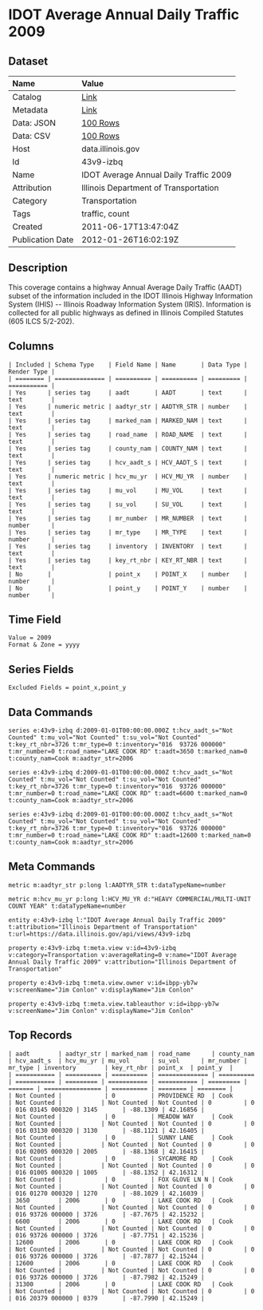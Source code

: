 # IDOT Average Annual Daily Traffic 2009

## Dataset

| Name | Value |
| :--- | :---- |
| Catalog | [Link](https://catalog.data.gov/dataset/idot-average-annual-daily-traffic-2009-aea95) |
| Metadata | [Link](https://data.illinois.gov/api/views/43v9-izbq) |
| Data: JSON | [100 Rows](https://data.illinois.gov/api/views/43v9-izbq/rows.json?max_rows=100) |
| Data: CSV | [100 Rows](https://data.illinois.gov/api/views/43v9-izbq/rows.csv?max_rows=100) |
| Host | data.illinois.gov |
| Id | 43v9-izbq |
| Name | IDOT Average Annual Daily Traffic 2009 |
| Attribution | Illinois Department of Transportation |
| Category | Transportation |
| Tags | traffic, count |
| Created | 2011-06-17T13:47:04Z |
| Publication Date | 2012-01-26T16:02:19Z |

## Description

This coverage contains a highway Annual Average Daily Traffic (AADT) subset of the information included in the IDOT Illinois Highway Information System (IHIS) -- Illinois Roadway Information System (IRIS). Information is collected for all public highways as defined in Illinois Compiled Statutes (605 ILCS 5/2-202).

## Columns

```ls
| Included | Schema Type    | Field Name | Name       | Data Type | Render Type |
| ======== | ============== | ========== | ========== | ========= | =========== |
| Yes      | series tag     | aadt       | AADT       | text      | text        |
| Yes      | numeric metric | aadtyr_str | AADTYR_STR | number    | text        |
| Yes      | series tag     | marked_nam | MARKED_NAM | text      | text        |
| Yes      | series tag     | road_name  | ROAD_NAME  | text      | text        |
| Yes      | series tag     | county_nam | COUNTY_NAM | text      | text        |
| Yes      | series tag     | hcv_aadt_s | HCV_AADT_S | text      | text        |
| Yes      | numeric metric | hcv_mu_yr  | HCV_MU_YR  | number    | text        |
| Yes      | series tag     | mu_vol     | MU_VOL     | text      | text        |
| Yes      | series tag     | su_vol     | SU_VOL     | text      | text        |
| Yes      | series tag     | mr_number  | MR_NUMBER  | text      | number      |
| Yes      | series tag     | mr_type    | MR_TYPE    | text      | number      |
| Yes      | series tag     | inventory  | INVENTORY  | text      | text        |
| Yes      | series tag     | key_rt_nbr | KEY_RT_NBR | text      | text        |
| No       |                | point_x    | POINT_X    | number    | number      |
| No       |                | point_y    | POINT_Y    | number    | number      |
```

## Time Field

```ls
Value = 2009
Format & Zone = yyyy
```

## Series Fields

```ls
Excluded Fields = point_x,point_y
```

## Data Commands

```ls
series e:43v9-izbq d:2009-01-01T00:00:00.000Z t:hcv_aadt_s="Not Counted" t:mu_vol="Not Counted" t:su_vol="Not Counted" t:key_rt_nbr=3726 t:mr_type=0 t:inventory="016  93726 000000" t:mr_number=0 t:road_name="LAKE COOK RD" t:aadt=3650 t:marked_nam=0 t:county_nam=Cook m:aadtyr_str=2006

series e:43v9-izbq d:2009-01-01T00:00:00.000Z t:hcv_aadt_s="Not Counted" t:mu_vol="Not Counted" t:su_vol="Not Counted" t:key_rt_nbr=3726 t:mr_type=0 t:inventory="016  93726 000000" t:mr_number=0 t:road_name="LAKE COOK RD" t:aadt=6600 t:marked_nam=0 t:county_nam=Cook m:aadtyr_str=2006

series e:43v9-izbq d:2009-01-01T00:00:00.000Z t:hcv_aadt_s="Not Counted" t:mu_vol="Not Counted" t:su_vol="Not Counted" t:key_rt_nbr=3726 t:mr_type=0 t:inventory="016  93726 000000" t:mr_number=0 t:road_name="LAKE COOK RD" t:aadt=12600 t:marked_nam=0 t:county_nam=Cook m:aadtyr_str=2006
```

## Meta Commands

```ls
metric m:aadtyr_str p:long l:AADTYR_STR t:dataTypeName=number

metric m:hcv_mu_yr p:long l:HCV_MU_YR d:"HEAVY COMMERCIAL/MULTI-UNIT COUNT YEAR" t:dataTypeName=number

entity e:43v9-izbq l:"IDOT Average Annual Daily Traffic 2009" t:attribution="Illinois Department of Transportation" t:url=https://data.illinois.gov/api/views/43v9-izbq

property e:43v9-izbq t:meta.view v:id=43v9-izbq v:category=Transportation v:averageRating=0 v:name="IDOT Average Annual Daily Traffic 2009" v:attribution="Illinois Department of Transportation"

property e:43v9-izbq t:meta.view.owner v:id=ibpp-yb7w v:screenName="Jim Conlon" v:displayName="Jim Conlon"

property e:43v9-izbq t:meta.view.tableauthor v:id=ibpp-yb7w v:screenName="Jim Conlon" v:displayName="Jim Conlon"
```

## Top Records

```ls
| aadt        | aadtyr_str | marked_nam | road_name      | county_nam | hcv_aadt_s  | hcv_mu_yr | mu_vol      | su_vol      | mr_number | mr_type | inventory        | key_rt_nbr | point_x  | point_y  | 
| =========== | ========== | ========== | ============== | ========== | =========== | ========= | =========== | =========== | ========= | ======= | ================ | ========== | ======== | ======== | 
| Not Counted |            | 0          | PROVIDENCE RD  | Cook       | Not Counted |           | Not Counted | Not Counted | 0         | 0       | 016 03145 000320 | 3145       | -88.1309 | 42.16856 | 
| Not Counted |            | 0          | MEADOW WAY     | Cook       | Not Counted |           | Not Counted | Not Counted | 0         | 0       | 016 03130 000320 | 3130       | -88.1121 | 42.16405 | 
| Not Counted |            | 0          | SUNNY LANE     | Cook       | Not Counted |           | Not Counted | Not Counted | 0         | 0       | 016 02005 000320 | 2005       | -88.1368 | 42.16415 | 
| Not Counted |            | 0          | SYCAMORE RD    | Cook       | Not Counted |           | Not Counted | Not Counted | 0         | 0       | 016 01005 000320 | 1005       | -88.1352 | 42.16312 | 
| Not Counted |            | 0          | FOX GLOVE LN N | Cook       | Not Counted |           | Not Counted | Not Counted | 0         | 0       | 016 01270 000320 | 1270       | -88.1029 | 42.16039 | 
| 3650        | 2006       | 0          | LAKE COOK RD   | Cook       | Not Counted |           | Not Counted | Not Counted | 0         | 0       | 016 93726 000000 | 3726       | -87.7675 | 42.15232 | 
| 6600        | 2006       | 0          | LAKE COOK RD   | Cook       | Not Counted |           | Not Counted | Not Counted | 0         | 0       | 016 93726 000000 | 3726       | -87.7751 | 42.15236 | 
| 12600       | 2006       | 0          | LAKE COOK RD   | Cook       | Not Counted |           | Not Counted | Not Counted | 0         | 0       | 016 93726 000000 | 3726       | -87.7877 | 42.15244 | 
| 12600       | 2006       | 0          | LAKE COOK RD   | Cook       | Not Counted |           | Not Counted | Not Counted | 0         | 0       | 016 93726 000000 | 3726       | -87.7982 | 42.15249 | 
| 31300       | 2006       | 0          | LAKE COOK RD   | Cook       | Not Counted |           | Not Counted | Not Counted | 0         | 0       | 016 20379 000000 | 0379       | -87.7990 | 42.15249 | 
```